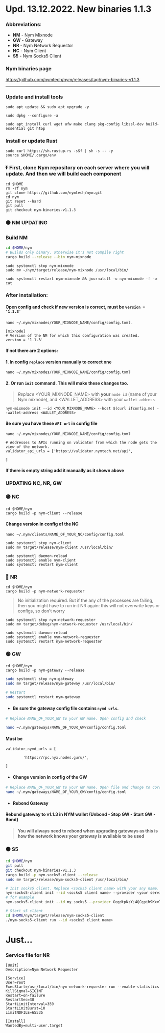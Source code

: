 # Upd. 13.12.2022. New binaries 1.1.3
### Abbreviations:
- **NM** - Nym Mixnode
- **GW** - Gateway
- **NR** - Nym Network Requestor
- **NC** - Nym Client
- **S5** - Nym Socks5 Client    


### Nym binaries page
https://github.com/nymtech/nym/releases/tag/nym-binaries-v1.1.3
____

### Update and install tools
```
sudo apt update && sudo apt upgrade -y
```
```
sudo dpkg --configure -a
```
```
sudo apt install curl wget ufw make clang pkg-config libssl-dev build-essential git htop
```

### Install or update Rust
```
sudo curl https://sh.rustup.rs -sSf | sh -s -- -y
source $HOME/.cargo/env
```

### ⏬ First, clone Nym repository on each server where you will update. And then we will build each component
```
cd $HOME
rm -rf nym
git clone https://github.com/nymtech/nym.git
cd nym
git reset --hard
git pull
git checkout nym-binaries-v1.1.3
```

### 🟠 NM UPDATING
### Build NM
```bash
cd $HOME/nym
# Builds only binary, otherwise it's not compile right
cargo build --release --bin nym-mixnode
```
```
sudo systemctl stop nym-mixnode
sudo mv ~/nym/target/release/nym-mixnode /usr/local/bin/
```
```
sudo systemctl restart nym-mixnode && journalctl -u nym-mixnode -f -o cat
```
### After installation:
#### Open config and check if new version is correct, must be `version = '1.1.3'`
`nano ~/.nym/mixnodes/YOUR_MIXNODE_NAME/config/config.toml`. 
```
[mixnode]
# Version of the NM for which this configuration was created.
version = '1.1.3'
```
#### If not there are 2 options: 
#### 1. In config `replace` version manually to correct one
`nano ~/.nym/mixnodes/YOUR_MIXNODE_NAME/config/config.toml`    

#### 2. Or run `init` command. This will make these changes too. 
> *Replace* <YOUR_MIXNODE_NAME> with **your** `node id` (name of your Nym mixnode), and <WALLET_ADDRESS> with your `wallet address`
```
nym-mixnode init --id <YOUR_MIXNODE_NAME> --host $(curl ifconfig.me) --wallet-address <WALLET_ADDRESS>
```

#### Be sure you have these `API url` in config file
`nano ~/.nym/mixnodes/YOUR_MIXNODE_NAME/config/config.toml`    
```
# Addresses to APIs running on validator from which the node gets the view of the network.
validator_api_urls = ['https://validator.nymtech.net/api',

]
```
#### If there is empty string add it manually as it shown above

### UPDATING NC, NR, GW

### 🟣 **NC**    
```
cd $HOME/nym
cargo build -p nym-client --release
```
#### Change version in config of the NC
`nano ~/.nym/clients/NAME_OF_YOUR_NC/config/config.toml`
```
sudo systemctl stop nym-client
sudo mv target/release/nym-client /usr/local/bin/
```
```
sudo systemctl daemon-reload
sudo systemctl enable nym-client
sudo systemctl restart nym-client
```

### 🔵 **NR**    
```
cd $HOME/nym
cargo build -p nym-network-requester
```
> No initialization required. But if the any of the processes are failing, then you might have to run init NR again: this will not overwrite keys or configs, so don't worry
```
sudo systemctl stop nym-network-requester
sudo mv target/debug/nym-network-requester /usr/local/bin/
```
```
sudo systemctl daemon-reload
sudo systemctl enable nym-network-requester
sudo systemctl restart nym-network-requester
```

### 🟢 **GW**    
```
cd $HOME/nym
cargo build -p nym-gateway --release
```
```bash
sudo systemctl stop nym-gateway
sudo mv target/release/nym-gateway /usr/local/bin/

# Restart
sudo systemctl restart nym-gateway
```
- #### Be sure the gateway config file contains `nymd urls`. 
```bash
# Replace NAME_OF_YOUR_GW to your GW name. Open config and check

nano ~/.nym/gateways/NAME_OF_YOUR_GW/config/config.toml
```
#### Must be
```
validator_nymd_urls = [

        'https://rpc.nyx.nodes.guru/',

]
```
- #### Change version in config of the GW
```bash
# Replace NAME_OF_YOUR_GW to your GW name. Open file and change to correct version
nano ~/.nym/gateways/NAME_OF_YOUR_GW/config/config.toml
```

- #### Rebond Gateway
#### Rebond gateway to v1.1.3 in NYM wallet (Unbond - Stop GW - Start GW - Bond)
> #### You will always need to rebond when upgrading gateways as this is how the network knows your gateway is available to be used    

### ⚫ S5
```bash
cd $HOME/nym
git pull
git checkout nym-binaries-v1.1.3
cargo build -p nym-socks5-client --release
sudo mv target/release/nym-socks5-client /usr/local/bin/    

# Init socks5 client. Replace <socks5 client name> with your any name. It is a local identifier and it never transmitted over the network
nym-socks5-client init --id <socks5 client name> --provider <your service provider>
# for example
nym-socks5-client init --id my_socks5 --provider GegdtpNzYj4QCgpih9Kxv7ZVZxmVdxYHsDkiPsbT71XG.E8xtE8mrapjzFtyuziZSrsScAKhwZMH5wNpKWtKfzJ5Y@9Byd9VAtyYMnbVAcqdoQxJnq76XEg2dbxbiF5Aa5Jj9J --gateway 9Byd9VAtyYMnbVAcqdoQxJnq76XEg2dbxbiF5Aa5Jj9J    

# Start s5 client
cd $HOME/nym/target/release/nym-socks5-client
./nym-socks5-client run --id <socks5 client name>
```
  

# Just...

### Service file for NR
```
[Unit]
Description=Nym Network Requester

[Service]
User=root
ExecStart=/usr/local/bin/nym-network-requester run --enable-statistics
KillSignal=SIGINT
Restart=on-failure
RestartSec=30
StartLimitInterval=350
StartLimitBurst=10
LimitNOFILE=65535

[Install]
WantedBy=multi-user.target
```
